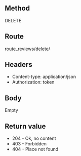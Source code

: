 ## Method ##

DELETE

## Route ##

route_reviews/delete/<id>

## Headers ##

* Content-type: application/json
* Authorization: token

## Body ##

Empty

## Return value ##

* 204 - Ok, no content
* 403 - Forbidden
* 404 - Place not found
